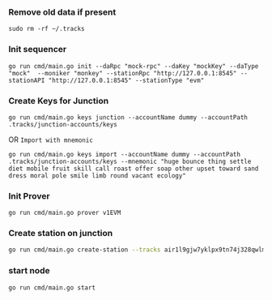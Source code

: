
### Remove old data if present
```shell
sudo rm -rf ~/.tracks
```

### Init sequencer
```shell
go run cmd/main.go init --daRpc "mock-rpc" --daKey "mockKey" --daType "mock"  --moniker "monkey" --stationRpc "http://127.0.0.1:8545" --stationAPI "http://127.0.0.1:8545" --stationType "evm"
```

### Create Keys for Junction
```shell
go run cmd/main.go keys junction --accountName dummy --accountPath .tracks/junction-accounts/keys
```
OR `Import with mnemonic`
```shell 
go run cmd/main.go keys import --accountName dummy --accountPath .tracks/junction-accounts/keys --mnemonic "huge bounce thing settle diet mobile fruit skill call roast offer soap other upset toward sand dress moral pole smile limb round vacant ecology"
```

### Init Prover
```shell
go run cmd/main.go prover v1EVM
```
### Create station on junction
```sh
go run cmd/main.go create-station --tracks air1l9gjw7yklpx9tn74j328qwlmf7377rhle9hryc --accountName dummy --accountPath .tracks/junction-accounts/keys --jsonRPC "https://junction-testnet-rpc.synergynodes.com/" --info "EVM Track"  --bootstrapNode "/ip4/192.168.1.24/tcp/2300/p2p/12D3KooWFoN66sCWotff1biUcnBE2vRTmYJRHJqZy27x1EpBB6AM"
```

### start node
```shell
go run cmd/main.go start
```